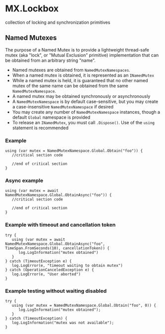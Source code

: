 # MX.Lockbox
collection of locking and synchronization primitives

## Named Mutexes

The purpose of a Named Mutex is to provide a lightweight thread-safe mutex (aka "lock", or "Mutual Exclusion" primitive) implementation that can be obtained from an arbitrary string "name".  
- Named mutexes are obtained from `NamedMutexNamespaces`.
- When a named mutex is obtained, it is represented as an `INamedMutex`
- While a named mutex is held, it is guaranteed that no other named mutex of the same name can be obtained from the same `NamedMutexNamespace`.
- A named mutex may be obtained synchronously or asynchronously
- A `NamedMutexNamespace` is by default case-sensitive, but you may create a case-insensitive `NamedMutexNamespace` if desired
- You may create any number of `NamedMutexNamespace` instances, though a default `Global` namespace is provided
- To release an `INamedMutex`, you must call `.Dispose()`.  Use of the `using` statement is recommended

### Example
```
using (var mutex = NamedMutexNamespace.Global.Obtain("foo")) {
   //critical section code
   
   //end of critical section
}
```

### Async example
```
using (var mutex = await NamedMutexNamespace.Global.ObtainAsync("foo")) {
   //critical section code
   
   //end of critical section
}
```

### Example with timeout and cancellation token
```
try {
   using (var mutex = await NamedMutexNamespace.Global.ObtainAsync("foo", TimeSpan.FromSeconds(10), cancellationToken)) {
      log.LogInformation("mutex obtained")
   }
} catch (TimeoutException e) {
   log.LogError(e, "timeout waiting to obtain mutex")
} catch (OperationCanceledException e) {
   log.LogError(e, "User aborted")
}
```

### Example testing without waiting disabled
```
try {
   using (var mutex = NamedMutexNamespace.Global.Obtain("foo", 0)) {
      log.LogInformation("mutex obtained");
   }
} catch (TimeoutException) {
   log.LogInformation("mutex was not available");
}
```

